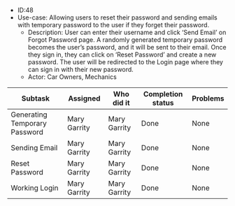 * ID:48
* Use-case: Allowing users to reset their password and sending emails with temporary password to the user if they forget
    their password.
	* Description: User can enter their username and click ‘Send Email’ on Forgot Password page. A randomly generated
	    temporary password becomes the user’s password, and it will be sent to their email. Once they sign in, they can
	    click on ‘Reset Password’ and create a new password. The user will be redirected to the Login page where they
	    can sign in with their new password.
	* Actor: Car Owners, Mechanics

| Subtask                       | Assigned     | Who did it   | Completion status | Problems |
| ----------------------------- | ------------ | ------------ | ----------------- | -------- |
| Generating Temporary Password | Mary Garrity | Mary Garrity | Done              | None     |
| Sending Email                 | Mary Garrity | Mary Garrity | Done              | None     |
| Reset Password                | Mary Garrity | Mary Garrity | Done              | None     |
| Working Login                 | Mary Garrity | Mary Garrity | Done              | None     |